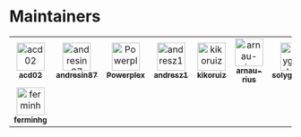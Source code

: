 # Maintainers

<!-- readme: contributors,spark-ui-bot/- -start -->
<table>
<tr>
    <td align="center">
        <a href="https://github.com/acd02">
            <img src="https://avatars.githubusercontent.com/u/51230231?v=4" width="50;" alt="acd02"/>
            <br />
            <sub><b>acd02</b></sub>
        </a>
    </td>
    <td align="center">
        <a href="https://github.com/andresin87">
            <img src="https://avatars.githubusercontent.com/u/1674036?v=4" width="50;" alt="andresin87"/>
            <br />
            <sub><b>andresin87</b></sub>
        </a>
    </td>
    <td align="center">
        <a href="https://github.com/Powerplex">
            <img src="https://avatars.githubusercontent.com/u/2033710?v=4" width="50;" alt="Powerplex"/>
            <br />
            <sub><b>Powerplex</b></sub>
        </a>
    </td>
    <td align="center">
        <a href="https://github.com/andresz1">
            <img src="https://avatars.githubusercontent.com/u/6877967?v=4" width="50;" alt="andresz1"/>
            <br />
            <sub><b>andresz1</b></sub>
        </a>
    </td>
    <td align="center">
        <a href="https://github.com/kikoruiz">
            <img src="https://avatars.githubusercontent.com/u/2622119?v=4" width="50;" alt="kikoruiz"/>
            <br />
            <sub><b>kikoruiz</b></sub>
        </a>
    </td>
    <td align="center">
        <a href="https://github.com/arnau-rius">
            <img src="https://avatars.githubusercontent.com/u/32937662?v=4" width="50;" alt="arnau-rius"/>
            <br />
            <sub><b>arnau-rius</b></sub>
        </a>
    </td>
    <td align="center">
        <a href="https://github.com/solygambas">
            <img src="https://avatars.githubusercontent.com/u/51904909?v=4" width="50;" alt="solygambas"/>
            <br />
            <sub><b>solygambas</b></sub>
        </a>
    </td>
    <td align="center">
        <a href="https://github.com/soykje">
            <img src="https://avatars.githubusercontent.com/u/66770550?v=4" width="50;" alt="soykje"/>
            <br />
            <sub><b>soykje</b></sub>
        </a>
    </td></tr>
<tr>
    <td align="center">
        <a href="https://github.com/ferminhg">
            <img src="https://avatars.githubusercontent.com/u/944856?v=4" width="50;" alt="ferminhg"/>
            <br />
            <sub><b>ferminhg</b></sub>
        </a>
    </td></tr>
</table>
<!-- readme: contributors,spark-ui-bot/- -end -->
